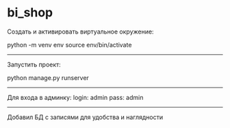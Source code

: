 # bi_shop

Создать и активировать виртуальное окружение:

python -m venv env
source env/bin/activate

------------------------

Запустить проект:

python manage.py runserver

------------------------

Для входа в админку:
login: admin
pass: admin

------------------------

Добавил БД с записями для удобства и наглядности